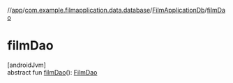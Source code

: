 //[app](../../../index.md)/[com.example.filmapplication.data.database](../index.md)/[FilmApplicationDb](index.md)/[filmDao](film-dao.md)

# filmDao

[androidJvm]\
abstract fun [filmDao](film-dao.md)(): [FilmDao](../../com.example.filmapplication.data.database.film/-film-dao/index.md)

